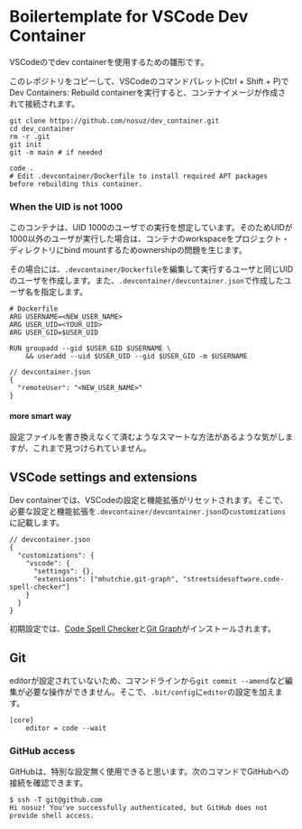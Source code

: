 # Boilertemplate for VSCode Dev Container

VSCodeのでdev containerを使用するための雛形です。

このレポジトリをコピーして、VSCodeのコマンドパレット(Ctrl + Shift + P)でDev Containers: Rebuild containerを実行すると、コンテナイメージが作成されて接続されます。

```
git clone https://github.com/nosuz/dev_container.git
cd dev_container
rm -r .git
git init
git -m main # if needed

code .
# Edit .devcontainer/Dockerfile to install required APT packages before rebuilding this container.
```

### When the UID is not 1000

このコンテナは、UID 1000のユーザでの実行を想定しています。そのためUIDが1000以外のユーザが実行した場合は、コンテナのworkspaceをプロジェクト・ディレクトリにbind mountするためownershipの問題を生じます。

その場合には、`.devcontainer/Dockerfile`を編集して実行するユーザと同じUIDのユーザを作成します。また、`.devcontainer/devcontainer.json`で作成したユーザ名を指定します。

```
# Dockerfile
ARG USERNAME=<NEW_USER_NAME>
ARG USER_UID=<YOUR_UID>
ARG USER_GID=$USER_UID

RUN groupadd --gid $USER_GID $USERNAME \
    && useradd --uid $USER_UID --gid $USER_GID -m $USERNAME

```

```
// devcontainer.json
{
  "remoteUser": "<NEW_USER_NAME>"
}
```

#### more smart way

設定ファイルを書き換えなくて済むようなスマートな方法があるような気がしますが、これまで見つけられていません。

## VSCode settings and extensions

Dev containerでは、VSCodeの設定と機能拡張がリセットされます。そこで、必要な設定と機能拡張を`.devcontainer/devcontainer.json`の`customizations`に記載します。

```
// devcontainer.json
{
  "customizations": {
    "vscode": {
      "settings": {},
      "extensions": ["mhutchie.git-graph", "streetsidesoftware.code-spell-checker"]
    }
  }
}
```

初期設定では、[Code Spell Checker](https://marketplace.visualstudio.com/items?itemName=streetsidesoftware.code-spell-checker)と[Git Graph](https://marketplace.visualstudio.com/items?itemName=mhutchie.git-graph)がインストールされます。

## Git

editorが設定されていないため、コマンドラインから`git commit --amend`など編集が必要な操作ができません。そこで、`.bit/config`に`editor`の設定を加えます。

```
[core]
	editor = code --wait
```

### GitHub access

GitHubは、特別な設定無く使用できると思います。次のコマンドでGitHubへの接続を確認できます。

```
$ ssh -T git@github.com
Hi nosuz! You've successfully authenticated, but GitHub does not provide shell access.
```
